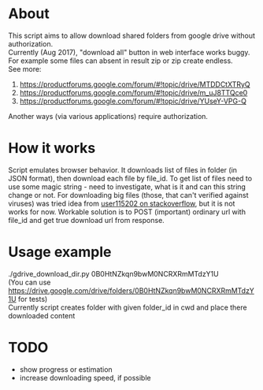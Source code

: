 # About
This script aims to allow download shared folders from google drive without authorization.  
Currently (Aug 2017), "download all" button in web interface works buggy.  
For example some files can absent in result zip or zip create endless.  
See more:
1. https://productforums.google.com/forum/#!topic/drive/MTDDCtXTRyQ
1. https://productforums.google.com/forum/#!topic/drive/m_uJ8TTQce0
1. https://productforums.google.com/forum/#!topic/drive/YUseY-VPG-Q

Another ways (via various applications) require authorization.

# How it works
Script emulates browser behavior. It downloads list of files in folder (in JSON format), then download each file by file_id.
To get list of files need to use some magic string - need to investigate, what is it and can this string change or not.
For downloading big files (those, that can't verified against viruses) was tried idea from [user115202 on stackoverflow](https://stackoverflow.com/a/39225039),
but it is not works for now. Workable solution is to POST (important) ordinary url with file_id and get true download url from response.


# Usage example
./gdrive_download_dir.py 0B0HtNZkqn9bwM0NCRXRmMTdzY1U  
(You can use https://drive.google.com/drive/folders/0B0HtNZkqn9bwM0NCRXRmMTdzY1U for tests)  
Currently script creates folder with given folder_id in cwd and place there downloaded content

# TODO
*   show progress or estimation
*   increase downloading speed, if possible
